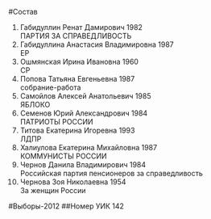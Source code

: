 #Состав
1. Габидуллин Ренат Дамирович 1982   
    ПАРТИЯ ЗА СПРАВЕДЛИВОСТЬ
2. Габидуллина Анастасия Владимировна 1987   
    ЕР
3. Ошмянская Ирина Ивановна 1960   
    СР
4. Попова Татьяна Евгеньевна 1987   
    собрание-работа
5. Самойлов Алексей Анатольевич 1985   
    ЯБЛОКО
6. Семенов Юрий Александрович 1984   
    ПАТРИОТЫ РОССИИ
7. Титова Екатерина Игоревна 1993   
    ЛДПР
8. Халиулова Екатерина Михайловна 1987   
    КОММУНИСТЫ РОССИИ
9. Чернов Данила Владимирович 1984   
    Российская партия пенсионеров за справедливость
10. Чернова Зоя Николаевна 1954   
    За женщин России

#Выборы-2012
##Номер УИК
142